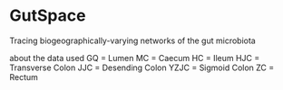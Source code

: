 # GutSpace
Tracing biogeographically-varying networks of the gut microbiota 

about the data used
GQ = Lumen
MC = Caecum
HC = Ileum
HJC = Transverse Colon
JJC = Desending Colon
YZJC = Sigmoid Colon
ZC = Rectum
